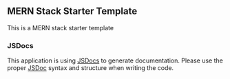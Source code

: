 ## MERN Stack Starter Template
This is a MERN stack starter template

### JSDocs

This application is using [JSDocs](https://jsdoc.app/) to generate documentation.
Please use the proper [JSDoc](https://jsdoc.app/about-getting-started.html) syntax and structure when writing the code. 

